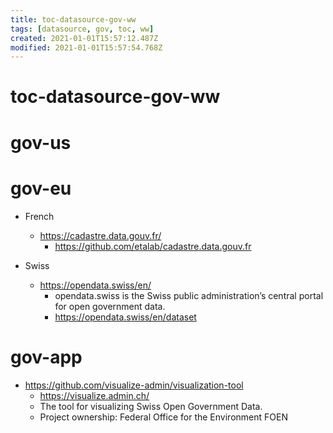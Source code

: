 ```yaml
---
title: toc-datasource-gov-ww
tags: [datasource, gov, toc, ww]
created: 2021-01-01T15:57:12.487Z
modified: 2021-01-01T15:57:54.768Z
---
```


# toc-datasource-gov-ww

# gov-us

# gov-eu
- French
  - https://cadastre.data.gouv.fr/
    - https://github.com/etalab/cadastre.data.gouv.fr

- Swiss
  - https://opendata.swiss/en/
    - opendata.swiss is the Swiss public administration’s central portal for open government data.
    - https://opendata.swiss/en/dataset
# gov-app
- https://github.com/visualize-admin/visualization-tool
  - https://visualize.admin.ch/
  - The tool for visualizing Swiss Open Government Data. 
  - Project ownership: Federal Office for the Environment FOEN
